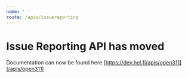 ```yaml
---
name: ' '
route: /apis/issuereporting
---
```


# Issue Reporting API has moved

Documentation can now be found here [https://dev.hel.fi/apis/open311](/apis/open311)
